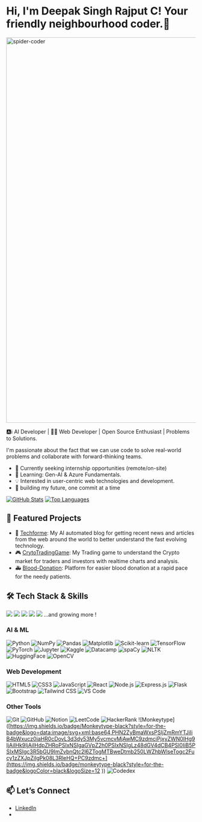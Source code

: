 # Hi, I'm Deepak Singh Rajput C! Your friendly neighbourhood coder.👋 
<img width="1024" height="1024" alt="spider-coder" src="https://github.com/user-attachments/assets/90f2cad4-4e00-483d-b474-59ac8a47c6f1" />

🅰️ℹ️ AI Developer  | 👨‍💻 Web Developer | Open Source Enthusiast | Problems to Solutions.

I'm passionate about the fact that we can use code to solve real-world problems and collaborate with forward-thinking teams.
- 🔭 Currently seeking internship opportunities (remote/on-site)
- 🌱 Learning: Gen-AI & Azure Fundamentals.
- 💡 Interested in user-centric web technologies and development.
- 🤝 building my future, one commit at a time

[![GitHub Stats](https://github-readme-stats.vercel.app/api?username=DeepakSinghRajputC&show_icons=true&theme=radical)](https://github.com/DeepakSinghRajputC)
[![Top Languages](https://github-readme-stats.vercel.app/api/top-langs/?username=DeepakSinghRajputC&layout=compact)](https://github.com/DeepakSinghRajputC)

## 🌟 Featured Projects
- 👔 [Techforme](https://github.com/DeepakSinghRajputC/Techforme): My AI automated blog for getting recent news and articles from the web around the world to better understand the fast evolving technology.
- 🎮 [CrytoTradingGame](https://github.com/DeepakSinghRajputC/Crypto-Trading-Game): My Trading game to understand the Crypto market for traders and investors with realtime charts and analysis.
- 🚑 [Blood-Donation](https://github.com/DeepakSinghRajputC/Blood-Donation): Platform for easier blood donation at a rapid pace for the needy patients.

## 🛠️ Tech Stack & Skills
![](https://img.shields.io/badge/-JavaScript-black?style=for-the-badge&logo=javascript)
![](https://img.shields.io/badge/-TypeScript-blue?style=for-the-badge&logo=typescript)
![](https://img.shields.io/badge/-React-blue?style=for-the-badge&logo=react)
![](https://img.shields.io/badge/-React-blue?style=for-the-badge&logo=redux)
![](https://img.shields.io/badge/-Node.js-green?style=for-the-badge&logo=node.js)
...and growing more !
### AI & ML
![Python](https://img.shields.io/badge/python-ml?style=for-the-badge&logo=python)
![NumPy](https://img.shields.io/badge/NumPy-013243?style=for-the-badge&logo=numpy)
![Pandas](https://img.shields.io/badge/Pandas-150458?style=for-the-badge&logo=pandas)
![Matplotlib](https://img.shields.io/badge/Matplotlib-000000?style=for-the-badge&logo=matplotlib)
![Scikit-learn](https://img.shields.io/badge/Scikit--learn-F7931E?style=for-the-badge&logo=scikit-learn)
![TensorFlow](https://img.shields.io/badge/TensorFlow-FF6F00?style=for-the-badge&logo=tensorflow)
![PyTorch](https://img.shields.io/badge/PyTorch-ee4c2c?style=for-the-badge&logo=pytorch)
![Jupyter](https://img.shields.io/badge/Jupyter-F37626?style=for-the-badge&logo=jupyter)
![Kaggle](https://img.shields.io/badge/Kaggle-20BEFF?style=for-the-badge&logo=kaggle)
![Datacamp](https://img.shields.io/badge/Datacamp-03EF62?style=for-the-badge&logo=datacamp)
![spaCy](https://img.shields.io/badge/spaCy-green?style=for-the-badge&logo=spacy)
![NLTK](https://img.shields.io/badge/NLTK-yellow?style=for-the-badge&logo=nltk)
![HuggingFace](https://img.shields.io/badge/HuggingFace-FFD21F?style=for-the-badge&logo=huggingface)
![OpenCV](https://img.shields.io/badge/OpenCV-5C3EE8?style=for-the-badge&logo=opencv)

### Web Development
![HTML5](https://img.shields.io/badge/HTML5-e34c26?style=for-the-badge&logo=html5)
![CSS3](https://img.shields.io/badge/CSS3-1572b6?style=for-the-badge&logo=css3)
![JavaScript](https://img.shields.io/badge/JavaScript-f7df1e?style=for-the-badge&logo=javascript)
![React](https://img.shields.io/badge/React-20232a?style=for-the-badge&logo=react)
![Node.js](https://img.shields.io/badge/Node.js-43853d?style=for-the-badge&logo=node.js)
![Express.js](https://img.shields.io/badge/Express.js-303030?style=for-the-badge&logo=express)
![Flask](https://img.shields.io/badge/Flask-000000?style=for-the-badge&logo=flask)
![Bootstrap](https://img.shields.io/badge/Bootstrap-563d7c?style=for-the-badge&logo=bootstrap)
![Tailwind CSS](https://img.shields.io/badge/Tailwind_CSS-38b2ac?style=for-the-badge&logo=tailwind-css)
![VS Code](https://img.shields.io/badge/VS_Code-0078d4?style=for-the-badge&logo=visual-studio-code)

### Other Tools
![Git](https://img.shields.io/badge/Git-F05032?style=for-the-badge&logo=git)
![GitHub](https://img.shields.io/badge/GitHub-181717?style=for-the-badge&logo=github)
![Notion](https://img.shields.io/badge/Notion-000000?style=for-the-badge&logo=notion)
![LeetCode](https://img.shields.io/badge/LeetCode-FFA116?style=for-the-badge&logo=leetcode)
![HackerRank](https://img.shields.io/badge/HackerRank-2EC866?style=for-the-badge&logo=hackerrank)
![Monkeytype]([https://img.shields.io/badge/Monkeytype-black?style=for-the-badge&logo=data:image/svg+xml;base64,PHN2ZyBmaWxsPSIjZmRmYTJiIiB4bWxucz0iaHR0cDovL3d3dy53My5vcmcvMjAwMC9zdmciPjxyZWN0IHg9IjAiIHk9IjAiIHdpZHRoPSIxNSIgaGVpZ2h0PSIxNSIgLz48dGV4dCB4PSI0IiB5PSIxMSIgc3R5bGU9ImZvbnQtc2l6ZTogMTBweDtmb250LWZhbWlseTogc2Fucy1zZXJpZiIgPk08L3RleHQ+PC9zdmc+](https://img.shields.io/badge/monkeytype-black?style=for-the-badge&logoColor=black&logoSize=12
))
![Codedex](https://img.shields.io/badge/Codedex-007AFF?style=for-the-badge&logo=data:image/svg+xml;base64,PHN2ZyB4bWxucz0iaHR0cDovL3d3dy53My5vcmcvMjAwMC9zdmciIHdpZHRoPSIxNCIgaGVpZ2h0PSIxNCIgPjxyZWN0IHdpZHRoPSIxNCIgaGVpZ2h0PSIxNCIgZmlsbD0iIzAwN0FGRiIvPjwvc3ZnPg==)


## 📫 Let’s Connect
- [LinkedIn](https://www.linkedin.com/in/deepak-rajput-8763592aa)
- [X]:[@i_am_Rajput27](https://x.com/i_am_Rajput27)
